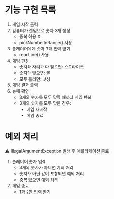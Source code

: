 # 기능 구현 목록
1. 게임 시작 출력
2. 컴퓨터가 랜덤으로 숫자 3개 생성 
   - 중복 허용 X
   - pickNumberInRange() 사용
3. 플레이어에게 숫자 3개 입력 받기
   - readLine() 사용
4. 게임 판정
   - 숫자와 자리가 다 맞으면: 스트라이크
   - 숫자만 맞으면: 볼
   - 모두 틀리면: 낫싱
5. 게임 결과 출력
6. 승패 확인
    - 3개의 숫자를 모두 맞힐 때까지 게임 반복
    - 3개의 숫자를 모두 맞힌 경우: 
      - 게임 재시작
      - 게임 종료

# 예외 처리 
⚠️ IllegalArgumentException 발생 후 애플리케이션 종료
1. 플레이어 숫자 입력 
   - 3개의 숫자가 아니면 예외 처리
   - 숫자가 아닌 값이 포함되면 예외 처리
   - 중복 있으면 예외 처리
2. 게임 종료
   - 1과 2만 입력 받기